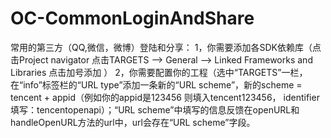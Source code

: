 # OC-CommonLoginAndShare
常用的第三方（QQ,微信，微博）登陆和分享： 1，你需要添加各SDK依赖库（点击Project navigator 点击TARGETS —> General —> Linked Frameworks and Libraries 点击加号添加 ） 2，你需要配置你的工程（选中“TARGETS”一栏，在“info”标签栏的“URL type”添加一条新的“URL scheme”，新的scheme = tencent + appid（例如你的appid是123456 则填入tencent123456， identifier 填写：tencentopenapi）；“URL scheme”中填写的信息反馈在openURL和handleOpenURL方法的url中，url会存在“URL scheme”字段。
